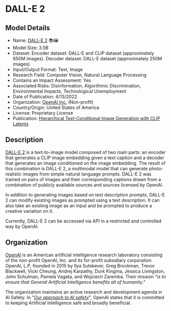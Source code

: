 # DALL-E 2

## Model Details

- Name: [DALL-E 2](https://openai.com/dall-e-2/) 📚🖼️
- Model Size: 3.5B
- Dataset: Encoder dataset: DALL-E and CLIP dataset (approximately 650M images). Decoder dataset: DALL-E dataset (approximately 250M images)
- Input/Output Format: Text, Image
- Research Field: Computer Vision, Natural Language Processing
- Contains an Impact Assessment: Yes
- Associated Risks: Disinformation, Algorithmic Discrimination, Environmental Impacts, Technological Unemployment
- Date of Publication: 4/13/2022
- Organization: [OpenAI Inc.](https://openai.com/) (Non-profit)
- Country/Origin: United States of America
- License: Proprietary License
- Publication: [Hierarchical Text-Conditional Image Generation with CLIP Latents](https://arxiv.org/abs/2204.06125)

## Description

[DALL-E 2](https://openai.com/dall-e-2) is a text-to-image model composed of two main parts: an encoder that generates a CLIP image embedding given a text caption and a decoder that generates an image conditioned on the image embedding. The result of this combination is DALL-E 2, a multimodal model that can generate photo-realistic images from simple natural language prompts. DALL-E 2 was trained on pairs of images and their corresponding captions drawn from a combination of publicly available sources and sources licensed by OpenAI.

In addition to generating images based on text description prompts, DALL-E 2 can modify existing images as prompted using a text description. It can also take an existing image as an input and be prompted to produce a creative variation on it.

Currently, DALL-E 2 can be accessed via API in a restricted and controlled way by OpenAI.

## Organization

[OpenAI](https://openai.com/) is an American artificial intelligence research laboratory consisting of the non-profit OpenAI, Inc. and its for-profit subsidiary corporation OpenAI, L.P, founded in 2015 by Ilya Sutskever, Greg Brockman, Trevor Blackwell, Vicki Cheung, Andrej Karpathy, Durk Kingma, Jessica Livingston, John Schulman, Pamela Vagata, and Wojciech Zaremba. Their mission "_is to ensure that General Artificial Intelligence benefits all of humanity_."  
  
The organization maintains an active research and development agenda in AI Safety. In "_[Our approach to AI safety](https://openai.com/blog/our-approach-to-ai-safety)_", OpenAI states that it is committed to keeping Artificial Intelligence safe and broadly beneficial.
